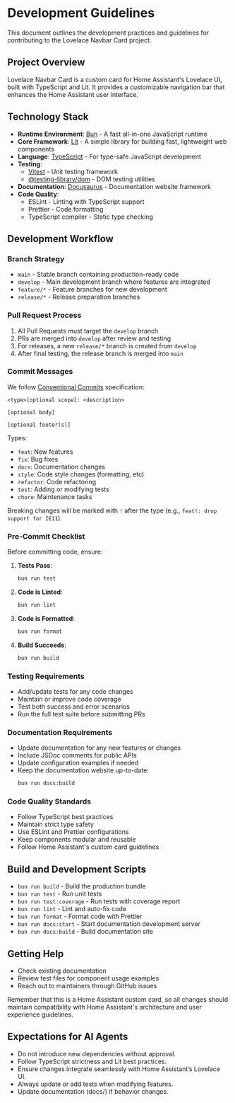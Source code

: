 # Development Guidelines

This document outlines the development practices and guidelines for contributing to the Lovelace Navbar Card project.

## Project Overview

Lovelace Navbar Card is a custom card for Home Assistant's Lovelace UI, built with TypeScript and Lit. It provides a customizable navigation bar that enhances the Home Assistant user interface.

## Technology Stack

- **Runtime Environment**: [Bun](https://bun.sh/) - A fast all-in-one JavaScript runtime
- **Core Framework**: [Lit](https://lit.dev/) - A simple library for building fast, lightweight web components
- **Language**: [TypeScript](https://www.typescriptlang.org/) - For type-safe JavaScript development
- **Testing**:
  - [Vitest](https://vitest.dev/) - Unit testing framework
  - [@testing-library/dom](https://testing-library.com/) - DOM testing utilities
- **Documentation**: [Docusaurus](https://docusaurus.io/) - Documentation website framework
- **Code Quality**:
  - ESLint - Linting with TypeScript support
  - Prettier - Code formatting
  - TypeScript compiler - Static type checking

## Development Workflow

### Branch Strategy

- `main` - Stable branch containing production-ready code
- `develop` - Main development branch where features are integrated
- `feature/*` - Feature branches for new development
- `release/*` - Release preparation branches

### Pull Request Process

1. All Pull Requests must target the `develop` branch
2. PRs are merged into `develop` after review and testing
3. For releases, a new `release/*` branch is created from `develop`
4. After final testing, the release branch is merged into `main`

### Commit Messages

We follow [Conventional Commits](https://www.conventionalcommits.org/) specification:

```
<type>[optional scope]: <description>

[optional body]

[optional footer(s)]
```

Types:

- `feat`: New features
- `fix`: Bug fixes
- `docs`: Documentation changes
- `style`: Code style changes (formatting, etc)
- `refactor`: Code refactoring
- `test`: Adding or modifying tests
- `chore`: Maintenance tasks

Breaking changes will be marked with `!` after the type (e.g., `feat!: drop support for IE11`).

### Pre-Commit Checklist

Before committing code, ensure:

1. **Tests Pass**:

   ```bash
   bun run test
   ```

2. **Code is Linted**:

   ```bash
   bun run lint
   ```

3. **Code is Formatted**:

   ```bash
   bun run format
   ```

4. **Build Succeeds**:
   ```bash
   bun run build
   ```

### Testing Requirements

- Add/update tests for any code changes
- Maintain or improve code coverage
- Test both success and error scenarios
- Run the full test suite before submitting PRs

### Documentation Requirements

- Update documentation for any new features or changes
- Include JSDoc comments for public APIs
- Update configuration examples if needed
- Keep the documentation website up-to-date:
  ```bash
  bun run docs:build
  ```

### Code Quality Standards

- Follow TypeScript best practices
- Maintain strict type safety
- Use ESLint and Prettier configurations
- Keep components modular and reusable
- Follow Home Assistant's custom card guidelines

## Build and Development Scripts

- `bun run build` - Build the production bundle
- `bun run test` - Run unit tests
- `bun run test:coverage` - Run tests with coverage report
- `bun run lint` - Lint and auto-fix code
- `bun run format` - Format code with Prettier
- `bun run docs:start` - Start documentation development server
- `bun run docs:build` - Build documentation site

## Getting Help

- Check existing documentation
- Review test files for component usage examples
- Reach out to maintainers through GitHub issues

Remember that this is a Home Assistant custom card, so all changes should maintain compatibility with Home Assistant's architecture and user experience guidelines.


## Expectations for AI Agents

- Do not introduce new dependencies without approval.
- Follow TypeScript strictness and Lit best practices.
- Ensure changes integrate seamlessly with Home Assistant’s Lovelace UI.
- Always update or add tests when modifying features.
- Update documentation (docs/) if behavior changes.